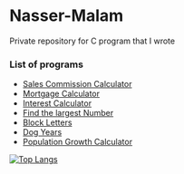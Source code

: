 # Nasser-Malam
Private repository for C program that I wrote

### List of programs
* [Sales Commission Calculator](https://github.com/Na93r/Nasser-Malam/blob/master/Sales_Commission%20Calculator.c)
* [Mortgage Calculator](https://github.com/Na93r/Nasser-Malam/blob/master/Mortgage_Calculator.c)
* [Interest Calculator](https://github.com/Na93r/Nasser-Malam/blob/master/Interest_Calculator.c) 
* [Find the largest Number](https://github.com/Na93r/Nasser-Malam/blob/master/largest_number.c)
* [Block Letters](https://github.com/Na93r/Nasser-Malam/blob/master/block_letters.c)
* [Dog Years](https://github.com/Na93r/Nasser-Malam/blob/master/dog_years.c)
* [Population Growth Calculator](https://github.com/Na93r/Nasser-Malam/blob/master/population_growth_calculator.c)


[![Top Langs](https://github-readme-stats.na93r.vercel.app/api/top-langs/?username=Na93r&layout=compact)](https://github.com/na93r/github-readme-stats)
